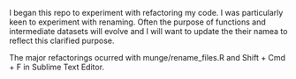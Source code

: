I began this repo to experiment with refactoring my code. I was particularly keen to experiment with renaming. Often the purpose of functions and  intermediate datasets will evolve and I will want to update the their namea to reflect this clarified purpose. 

The major refactorings ocurred with munge/rename_files.R and Shift + Cmd + F in Sublime Text Editor. 
